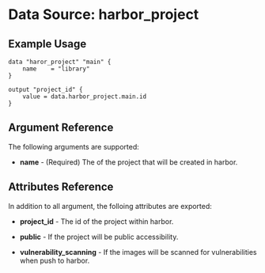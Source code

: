 # Data Source: harbor_project

## Example Usage
```hcl
data "haror_project" "main" {
    name    = "library" 
}

output "project_id" {
    value = data.harbor_project.main.id
}
```

## Argument Reference
The following arguments are supported:

* **name** - (Required) The of the project that will be created in harbor.

## Attributes Reference
In addition to all argument, the folloing attributes are exported:

* **project_id** - The id of the project within harbor.

* **public** - If the project will be public accessibility.

* **vulnerability_scanning** - If the images will be scanned for vulnerabilities when push to harbor.
